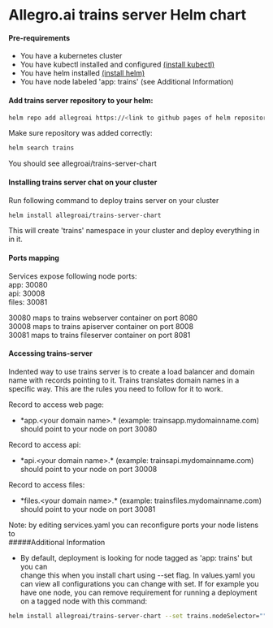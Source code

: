 # Allegro.ai trains server Helm chart
#### Pre-requirements
* You have a kubernetes cluster
* You have kubectl installed and configured [(install kubectl)](https://kubernetes.io/docs/tasks/tools/install-kubectl/)
* You have helm installed [(install helm)](https://helm.sh/docs/using_helm/#installing-helm)
* You have node labeled 'app: trains' (see Additional Information)
#### Add trains server repository to your helm:
```sh
helm repo add allegroai https://<link to github pages of helm repository>
```

Make sure repository was added correctly:
```sh
helm search trains
```
You should see allegroai/trains-server-chart

#### Installing trains server chat on your cluster
Run following command to deploy trains server on your cluster
```sh
helm install allegroai/trains-server-chart
```

This will create 'trains' namespace in your cluster and deploy everything in in it.

#### Ports mapping
Services expose following node ports:<br>
app: 30080<br>
api: 30008<br>
files: 30081<br>

30080 maps to trains webserver container on port 8080<br>
30008 maps to trains apiserver container on port 8008<br>
30081 maps to trains fileserver container on port 8081<br>

#### Accessing trains-server
Indented way to use trains server is to create a load balancer and domain name with records pointing to it.
Trains translates domain names in a specific way. This are the rules you need to follow for it to work. <br>

Record to access web page:
* \*app.\<your domain name\>.* (example: trainsapp.mydomainname.com) should point to your node on port 30080

Record to access api:
* \*api.\<your domain name\>.* (example: trainsapi.mydomainname.com) should point to your node on port 30008

Record to access files:
* \*files.\<your domain name\>.* (example: trainsfiles.mydomainname.com) should point to your node on port 30081

Note: by editing services.yaml you can reconfigure ports your node listens to<br>
#####Additional Information
* By default, deployment is looking for node tagged as 'app: trains' but you can  
change this when you install chart using --set flag. In values.yaml you can view all configurations you can 
change with set. If for example you have one node, you can remove 
requirement for running a deployment on a tagged node with this command:
```sh
helm install allegroai/trains-server-chart --set trains.nodeSelector=""
```

